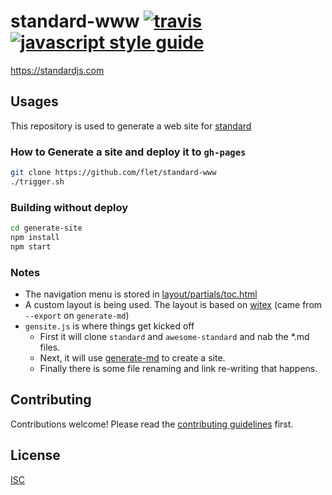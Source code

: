 # standard-www [![travis][travis-image]][travis-url] [![javascript style guide][standard-image]][standard-url]

[travis-image]: https://img.shields.io/travis/standard/standard-www/master.svg
[travis-url]: https://travis-ci.org/standard/standard-www
[standard-image]: https://img.shields.io/badge/code_style-standard-brightgreen.svg
[standard-url]: https://standardjs.com

https://standardjs.com

## Usages

This repository is used to generate a web site for [standard](https://github.com/standard/standard)

### How to Generate a site and deploy it to `gh-pages`
```bash
git clone https://github.com/flet/standard-www
./trigger.sh
```

### Building without deploy
```bash
cd generate-site
npm install
npm start
```

### Notes
- The navigation menu is stored in [layout/partials/toc.html](layout/partials/toc.html)
- A custom layout is being used. The layout is based on [witex](https://github.com/AndrewBelt/WiTeX) (came from `--export` on `generate-md`)
- `gensite.js` is where things get kicked off
  - First it will clone `standard` and `awesome-standard` and nab the *.md files.
  - Next, it will use [generate-md](https://github.com/mixu/markdown-styles) to create a site.
  - Finally there is some file renaming and link re-writing that happens.

## Contributing

Contributions welcome! Please read the [contributing guidelines](CONTRIBUTING.md) first.

## License

[ISC](LICENSE.md)
